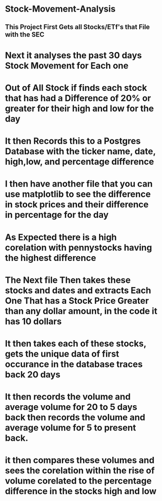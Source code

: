 # Stock-Movement-Analysis
## This Project First Gets all Stocks/ETf's that File with the SEC
# Next it analyses the past 30 days Stock Movement for Each one
# Out of All Stock if finds each stock that has had a Difference of 20% or greater for their high and low for the day
# It then Records this to a Postgres Database with the ticker name, date, high,low, and percentage difference
# I then have another file that you can use matplotlib to see the difference in stock prices and their difference in percentage for the day
# As Expected there is a high corelation with pennystocks having the highest difference
# The Next file Then takes these stocks and dates and extracts Each One That has a Stock Price Greater than any dollar amount, in the code it has 10 dollars
# It then takes each of these stocks, gets the unique data of first occurance in the database traces back 20 days
# It then records the volume and average volume for 20 to 5 days back then records the volume and average volume for 5 to present back.
# it then compares these volumes and sees the corelation within the rise of volume corelated to the percentage difference in the stocks high and low
